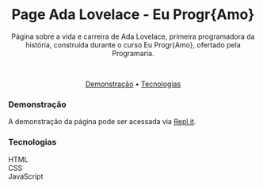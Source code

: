 <h1 align="center">Page Ada Lovelace - Eu Progr{Amo}</h1>
<p align="center">Página sobre a vida e carreira de Ada Lovelace, primeira programadora da história, construída durante o curso Eu Progr{Amo}, ofertado pela Programaria.</p>
<br/>
<p align="center"><a href="#demonstração">Demonstração</a> • <a href="#tecnologias">Tecnologias</a></p>

### Demonstração
A demonstração da página pode ser acessada via <a href="https://adalovelace.jessicargentino.repl.co/">Repl.it</a>.

### Tecnologias
HTML
<br/>
CSS
<br/>
JavaScript
